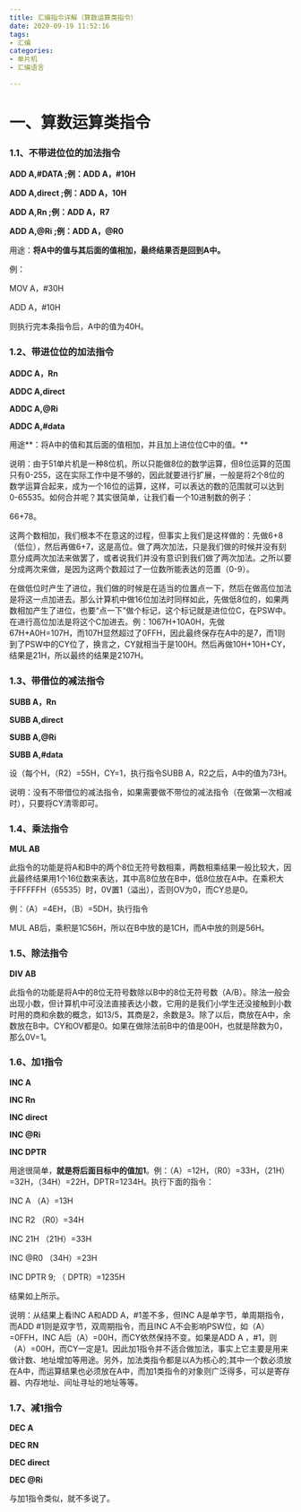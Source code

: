```yaml
---
title: 汇编指令详解（算数运算类指令）
date: 2020-09-19 11:52:16
tags:
- 汇编
categories:
- 单片机
- 汇编语言

---
```


# 一、算数运算类指令 #

### 1.1、不带进位位的加法指令 ###

**ADD A,#DATA ;例：ADD A，#10H**

**ADD A,direct ;例：ADD A，10H**

**ADD A,Rn ;例：ADD A，R7**

**ADD A,@Ri ;例：ADD A，@R0**

用途：**将A中的值与其后面的值相加，最终结果否是回到A中。**

例：

MOV A，#30H

ADD A，#10H

则执行完本条指令后，A中的值为40H。

 

### 1.2、带进位位的加法指令 ###

**ADDC A，Rn**

**ADDC A,direct**

**ADDC A,@Ri**

**ADDC A,#data**

用途**：将A中的值和其后面的值相加，并且加上进位位C中的值。**

说明：由于51单片机是一种8位机，所以只能做8位的数学运算，但8位运算的范围只有0-255，这在实际工作中是不够的，因此就要进行扩展，一般是将2个8位的数学运算合起来，成为一个16位的运算，这样，可以表达的数的范围就可以达到0-65535。如何合并呢？其实很简单，让我们看一个10进制数的例子：

66+78。

这两个数相加，我们根本不在意这的过程，但事实上我们是这样做的：先做6+8（低位），然后再做6+7，这是高位。做了两次加法，只是我们做的时候并没有刻意分成两次加法来做罢了，或者说我们并没有意识到我们做了两次加法。之所以要分成两次来做，是因为这两个数超过了一位数所能表达的范置（0-9）。

在做低位时产生了进位，我们做的时候是在适当的位置点一下，然后在做高位加法是将这一点加进去。那么计算机中做16位加法时同样如此，先做低8位的，如果两数相加产生了进位，也要“点一下”做个标记，这个标记就是进位位C，在PSW中。在进行高位加法是将这个C加进去。例：1067H+10A0H，先做67H+A0H=107H，而107H显然超过了0FFH，因此最终保存在A中的是7，而1则到了PSW中的CY位了，换言之，CY就相当于是100H。然后再做10H+10H+CY，结果是21H，所以最终的结果是2107H。

 

 

### 1.3、带借位的减法指令 ###

**SUBB A，Rn**

**SUBB A,direct**

**SUBB A,@Ri**

**SUBB A,#data**

设（每个H，（R2）=55H，CY=1，执行指令SUBB A，R2之后，A中的值为73H。

说明：没有不带借位的减法指令，如果需要做不带位的减法指令（在做第一次相减时），只要将CY清零即可。

 

### 1.4、乘法指令 ###

**MUL AB**

 此指令的功能是将A和B中的两个8位无符号数相乘，两数相乘结果一般比较大，因此最终结果用1个16位数来表达，其中高8位放在B中，低8位放在A中。在乘积大于FFFFFH（65535）时，0V置1（溢出），否则OV为0，而CY总是0。

例：（A）=4EH，（B）=5DH，执行指令

MUL AB后，乘积是1C56H，所以在B中放的是1CH，而A中放的则是56H。

 

### 1.5、除法指令 ###

**DIV AB**

此指令的功能是将A中的8位无符号数除以B中的8位无符号数（A/B）。除法一般会出现小数，但计算机中可没法直接表达小数，它用的是我们小学生还没接触到小数时用的商和余数的概念，如13/5，其商是2，余数是3。除了以后，商放在A中，余数放在B中。CY和OV都是0。如果在做除法前B中的值是00H，也就是除数为0，那么0V=1。

 

### 1.6、加1指令 ###

**INC A**

**INC Rn**

**INC direct**

**INC @Ri**

**INC DPTR**

用途很简单，**就是将后面目标中的值加1**。例：（A）=12H，（R0）=33H，（21H）=32H，（34H）=22H，DPTR=1234H。执行下面的指令：

INC A （A）=13H

INC R2 （R0）=34H

INC 21H （21H）=33H

INC @R0 （34H）=23H

INC DPTR 9; （ DPTR）=1235H

结果如上所示。

说明：从结果上看INC A和ADD A，#1差不多，但INC A是单字节，单周期指令，而ADD #1则是双字节，双周期指令，而且INC A不会影响PSW位，如（A）=0FFH，INC A后（A）=00H，而CY依然保持不变。如果是ADD A ，#1，则（A）=00H，而CY一定是1。因此加1指令并不适合做加法，事实上它主要是用来做计数、地址增加等用途。另外，加法类指令都是以A为核心的;其中一个数必须放在A中，而运算结果也必须放在A中，而加1类指令的对象则广泛得多，可以是寄存器、内存地址、间址寻址的地址等等。

 

### 1.7、减1指令 ###

**DEC A**

**DEC RN**

**DEC direct**

**DEC @Ri**

与加1指令类似，就不多说了。
